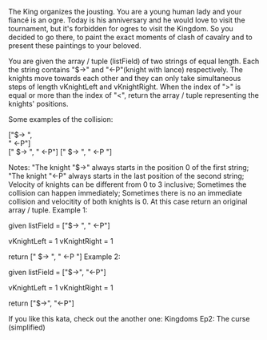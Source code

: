 The King organizes the jousting. You are a young human lady and your fiancé is an ogre. Today is his anniversary and he would love to visit the tournament, but it's forbidden for ogres to visit the Kingdom. So you decided to go there, to paint the exact moments of clash of cavalry and to present these paintings to your beloved.

You are given the array / tuple (listField) of two strings of equal length. Each the string contains "$->" and "<-P"(knight with lance) respectively. The knights move towards each other and they can only take simultaneous steps of length vKnightLeft and vKnightRight. When the index of ">" is equal or more than the index of "<", return the array / tuple representing the knights' positions.

Some examples of the collision:

  ["$->  ",  
   "  <-P"]     
  ["   $-> ",
   "    <-P"]
  ["   $-> ",
   "   <-P "]

Notes:
"The knight "$->" always starts in the position 0 of the first string;
"The knight "<-P" always starts in the last position of the second string;
Velocity of knights can be different from 0 to 3 inclusive;
Sometimes the collision can happen immediately;
Sometimes there is no an immediate collision and velocitity of both knights is 0. At this case return an original array / tuple.
Example 1:

given
listField = ["$->    ",
             "    <-P"]
             
vKnightLeft = 1
vKnightRight = 1  

return
 [" $->   ", 
  "   <-P "]
Example 2:

given
listField = ["$->",
             "<-P"]
             
vKnightLeft = 1
vKnightRight = 1  

return
 ["$->", 
  "<-P"]

If you like this kata, check out the another one: Kingdoms Ep2: The curse (simplified)